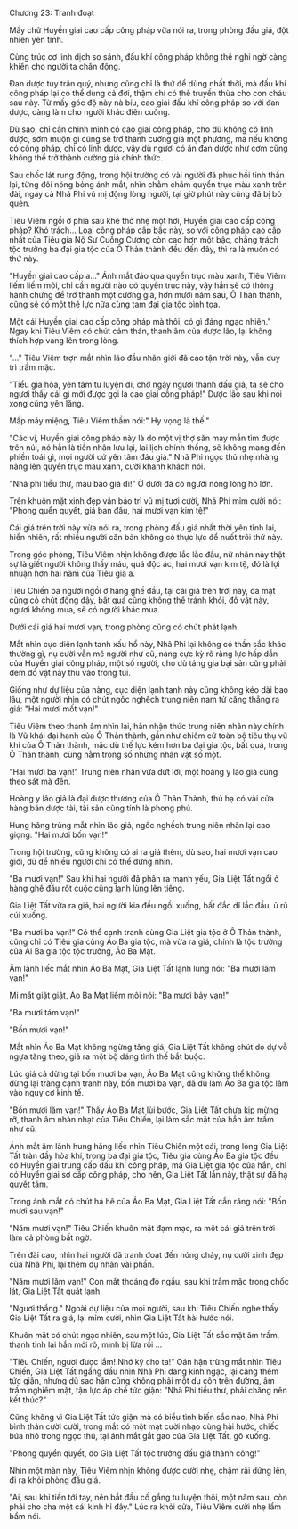 




Chương 23: Tranh đoạt


Mấy chữ Huyền giai cao cấp công pháp vừa nói ra, trong phòng đấu giá, đột nhiên yên tĩnh.

Cùng trúc cơ linh dịch so sánh, đấu khí công pháp không thể nghi ngờ càng khiến cho người ta chấn động.

Đan dược tuy trân quý, nhưng cũng chỉ là thứ để dùng nhất thời, mà đấu khí công pháp lại có thể dùng cả đời, thậm chí có thể truyền thừa cho con cháu sau này. Từ mấy góc độ này nà bíu, cao giai đấu khí công pháp so với đan dược, càng làm cho người khác điên cuồng.

Dù sao, chỉ cần chính mình có cao giai công pháp, cho dù không có linh dược, sớm muộn gì cũng sẽ trở thành cường giả một phương, mà nếu không có công pháp, chỉ có linh dược, vậy dù ngươi có ăn đan dược như cơm cũng không thể trở thành cường giả chính thức.

Sau chốc lát rung động, trong hội trường có vài người đã phục hồi tinh thần lại, từng đôi nóng bỏng ánh mắt, nhìn chằm chằm quyển trục màu xanh trên đài, ngay cả Nhã Phi vũ mị động lòng người, tại giờ phút này cũng đã bị bỏ quên.

Tiêu Viêm ngồi ở phía sau khẽ thở nhẹ một hơi, Huyền giai cao cấp công pháp? Khó trách… Loại công pháp cấp bậc này, so với công pháp cao cấp nhất của Tiêu gia Nộ Sư Cuồng Cương còn cao hơn một bậc, chẳng trách tộc trưởng ba đại gia tộc của Ô Thản thành đều đến đây, thì ra là muốn có thứ này.

"Huyền giai cao cấp a…" Ánh mắt đảo qua quyển trục màu xanh, Tiêu Viêm liếm liếm môi, chỉ cần người nào có quyển trục này, vậy hắn sẽ có thông hành chứng để trở thành một cường giả, hơn mười năm sau, Ô Thản thành, cũng sẽ có một thế lực nữa cùng tam đại gia tộc bình tọa.

Một cái Huyền giai cao cấp công pháp mà thôi, có gì đáng ngạc nhiên." Ngay khi Tiêu Viêm có chút cảm thán, thanh âm của dược lão, lại không thích hợp vang lên trong lòng.

"…" Tiêu Viêm trợn mắt nhìn lão đầu nhãn giới đã cao tận trời này, vẫn duy trì trầm mặc.

"Tiểu gia hỏa, yên tâm tu luyện đi, chờ ngày ngươi thành đấu giả, ta sẽ cho ngươi thấy cái gì mới được gọi là cao giai công pháp!" Dược lão sau khi nói xong cũng yên lăng.

Mấp máy miệng, Tiêu Viêm thầm nói:" Hy vọng là thế."

"Các vị, Huyền giai công pháp này là do một vị thợ săn may mắn tìm được trên núi, nó hẳn là tiền nhân lưu lại, lai lịch chính thống, sẽ không mang đến phiền toái gì, mọi người cứ yên tâm đáu giá." Nhã Phi ngọc thủ nhẹ nhàng nâng lên quyển trục màu xanh, cười khanh khách nói.

"Nhã phi tiểu thư, mau báo giá đi!" Ở dưới đã có người nóng lòng hô lớn.

Trên khuôn mặt xinh đẹp vẫn bảo trì vũ mị tươi cười, Nhã Phi mỉm cười nói: "Phong quển quyết, giá ban đầu, hai mươi vạn kim tệ!"

Cái giá trên trời này vừa nói ra, trong phòng đấu giá nhất thời yên tĩnh lại, hiển nhiên, rất nhiều người căn bản không có thực lực để nuốt trôi thứ này.

Trong góc phòng, Tiêu Viêm nhịn không được lắc lắc đầu, nữ nhân này thật sự là giết người không thấy máu, quá độc ác, hai mươi vạn kim tệ, đó là lợi nhuận hơn hai năm của Tiêu gia a.

Tiêu Chiến ba người ngồi ở hàng ghế đầu, tại cái giá trên trời này, da mặt cũng có chút động đậy, bất quá cũng không thể tránh khỏi, đồ vật này, ngươi không mua, sẽ có người khác mua.

Dưới cái giá hai mươi vạn, trong phòng cũng có chút phát lạnh.

Mắt nhìn cục diện lạnh tanh xấu hổ này, Nhã Phi lại không có thần sắc khác thường gì, nụ cười vẫn mê người như cũ, nàng cực kỳ rõ ràng lực hấp dẫn của Huyền giai công pháp, một số người, cho dù táng gia bại sản cũng phải đem đồ vật này thu vào trong túi.

Giống như dự liệu của nàng, cục diện lạnh tanh này cũng không kéo dài bao lâu, một người nhìn có chút ngốc nghếch trung niên nam tử căng thẳng ra giá: "Hai mươi mốt vạn!"

Tiêu Viêm theo thanh âm nhìn lại, hắn nhận thức trung niên nhân này chính là Vũ khái đại hanh của Ô Thản thành, gần như chiếm cứ toàn bộ tiêu thụ vũ khí của Ô Thản thành, mặc dù thế lực kém hơn ba đại gia tộc, bất quá, trong Ô Thản thành, cũng nằm trong số những nhân vật số một.

"Hai mươi ba vạn!" Trung niên nhân vừa dứt lời, một hoàng y lão giả cũng theo sát mà đến.

Hoàng y lão giả là đại dược thương của Ô Thản Thành, thủ hạ có vài cửa hàng bán dược tài, tài sản cũng tính là phong phú.

Hung hăng trùng mắt nhìn lão giả, ngốc nghếch trung niên nhân lại cao giọng: "Hai mươi bốn vạn!"

Trong hội trường, cũng không có ai ra giá thêm, dù sao, hai mươi vạn cao giới, đủ để nhiều người chỉ có thể đứng nhìn.

"Ba mươi vạn!" Sau khi hai người đã phân ra mạnh yếu, Gia Liệt Tất ngồi ở hàng ghế đầu rốt cuộc cũng lạnh lùng lên tiếng.

Gia Liệt Tất vừa ra giá, hai người kia đều ngồi xuống, bất đắc dĩ lắc đầu, ủ rũ cúi xuống.

"Ba mươi ba vạn!" Có thể cạnh tranh cùng Gia Liệt gia tộc ở Ô Thản thành, cũng chỉ có Tiêu gia cùng Áo Ba gia tộc, mà vừa ra giá, chính là tộc trưởng của Ái Ba gia tộc tộc trưởng, Áo Ba Mạt.

Âm lãnh liếc mắt nhìn Áo Ba Mạt, Gia Liệt Tất lạnh lùng nói: "Ba mươi lăm vạn!"

Mi mắt giật giật, Áo Ba Mạt liếm môi nói: "Ba mươi bảy vạn!"

"Ba mươi tám vạn!"

"Bốn mươi vạn!"

Mắt nhìn Áo Ba Mạt không ngừng tăng giá, Gia Liệt Tất không chút do dự vỗ ngựa tăng theo, giả ra một bộ dáng tình thế bắt buộc.

Lúc giá cả dừng tại bốn mươi ba vạn, Áo Ba Mạt cũng không thể không dừng lại tràng cạnh tranh này, bốn mươi ba vạn, đã đủ làm Áo Ba gia tộc lâm vào nguy cơ kinh tế.

"Bốn mươi lăm vạn!" Thấy Áo Ba Mạt lùi bước, Gia Liệt Tất chưa kịp mừng rỡ, thanh âm nhàn nhạt của Tiêu Chiến, lại làm sắc mặt của hắn âm trầm như cũ.

Ánh mắt âm lãnh hung hăng liếc nhìn Tiêu Chiến một cái, trong lòng Gia Liệt Tất tràn đầy hỏa khí, trong ba đại gia tộc, Tiêu gia cùng Áo Ba gia tộc đều có Huyền giai trung cấp đấu khí công pháp, mà Gia Liệt gia tộc của hắn, chỉ có Huyền giai sơ cấp công pháp, cho nên, Gia Liệt Tất lần này, thật sự đã hạ quyết tâm.

Trong ánh mắt có chút hả hê của Áo Ba Mạt, Gia Liệt Tất cắn răng nói: "Bốn mươi sáu vạn!"

"Năm mươi vạn!" Tiêu Chiến khuôn mặt đạm mạc, ra một cái giá trên trời làm cả phòng bất ngờ.

Trên đài cao, nhìn hai người đã tranh đoạt đến nóng cháy, nụ cười xinh đẹp của Nhã Phi, lại thêm dụ nhân vài phần.

"Năm mươi lăm vạn!" Con mắt thoáng đỏ ngầu, sau khi trầm mặc trong chốc lát, Gia Liệt Tất quát lạnh.

"Ngươi thắng." Ngoài dự liệu của mọi người, sau khi Tiêu Chiến nghe thấy Gia Liệt Tất ra giá, lại mỉm cười, nhìn Gia Liệt Tất hài hước nói.

Khuôn mặt có chút ngạc nhiên, sau một lúc, Gia Liệt Tất sắc mặt âm trầm, thanh tỉnh lại hắn mới rõ, mình bị lừa rồi …

"Tiêu Chiến, ngươi được lắm! Nhớ kỹ cho ta!" Oán hận trừng mắt nhìn Tiêu Chiến, Gia Liệt Tất ngẩng đầu nhìn Nhã Phi đang kinh ngạc, lại càng thêm tức giận, nhưng dù sao hắn cũng không phải một du côn trên đường, âm trầm nghiêm mặt, tận lực áp chế tức giận: "Nhã Phi tiểu thư, phải chăng nên kết thúc?"

Cũng không vì Gia Liệt Tất tức giận mà có biểu tình biến sắc nào, Nhã Phi bình thản cười cười, trong mắt có một mạt cười nhạo cùng hài hước, chiếc búa nhỏ trong ngọc thủ, tại ánh mắt gắt gao của Gia Liệt Tất, gõ xuống.

"Phong quyển quyết, do Gia Liệt Tất tộc trưởng đấu giá thành công!"

Nhìn một màn này, Tiêu Viêm nhịn không được cười nhẹ, chậm rãi dứng lên, đi ra khỏi phòng đấu giá.

"Ai, sau khi tiền tới tay, nên bắt đầu cố gắng tu luyện thôi, một năm sau, còn phải cho cha một cái kinh hỉ đây." Lúc ra khỏi cửa, Tiêu Viêm cười nhẹ lẩm bẩm nói.




